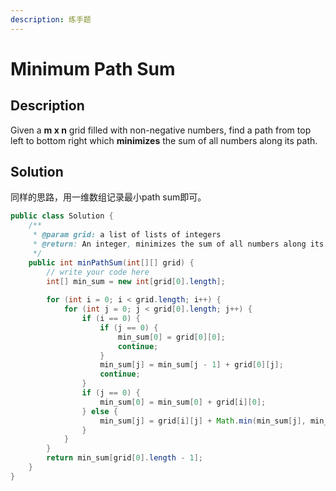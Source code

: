 ```yaml
---
description: 练手题
---
```


# Minimum Path Sum

## Description

Given a **m x n** grid filled with non-negative numbers, find a path from top left to bottom right which **minimizes** the sum of all numbers along its path.

## Solution

同样的思路，用一维数组记录最小path sum即可。

```java
public class Solution {
    /**
     * @param grid: a list of lists of integers
     * @return: An integer, minimizes the sum of all numbers along its path
     */
    public int minPathSum(int[][] grid) {
        // write your code here
        int[] min_sum = new int[grid[0].length];
        
        for (int i = 0; i < grid.length; i++) {
            for (int j = 0; j < grid[0].length; j++) {
                if (i == 0) {
                    if (j == 0) {
                        min_sum[0] = grid[0][0];
                        continue;
                    }
                    min_sum[j] = min_sum[j - 1] + grid[0][j]; 
                    continue;
                }
                if (j == 0) {
                    min_sum[0] = min_sum[0] + grid[i][0];
                } else {
                    min_sum[j] = grid[i][j] + Math.min(min_sum[j], min_sum[j - 1]); 
                }
            }
        }
        return min_sum[grid[0].length - 1];
    }
}
```





